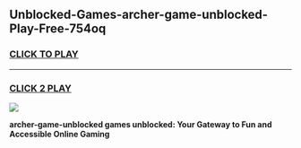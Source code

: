
## Unblocked-Games-archer-game-unblocked-Play-Free-754oq
<h3>
<a href="https://premium76.site?title=archer-game-unblocked&ref=09A">CLICK TO PLAY</a></h3>
<hr>

<h3>
<a href="https://premium76.site?title=archer-game-unblocked&ref=09A">CLICK 2 PLAY</a>
  
</h3>

<a href="https://premium76.site?title=archer-game-unblocked&ref=09A"><img src="https://clearcache.store/games.png"></a>


**archer-game-unblocked games unblocked: Your Gateway to Fun and Accessible Online Gaming**
